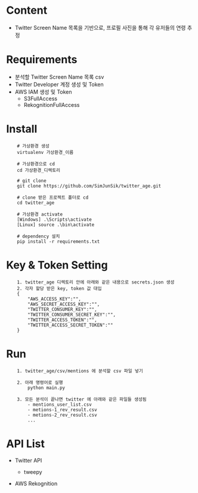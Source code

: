 # Content

- Twitter Screen Name 목록을 기반으로, 프로필 사진을 통해 각 유저들의 연령 추정

# Requirements

- 분석할 Twitter Screen Name 목록 csv
- Twitter Developer 계정 생성 및 Token
- AWS IAM 생성 및 Token
  - S3FullAccess
  - RekognitionFullAccess

# Install

```
    # 가상환경 생성
    virtualenv 가상환경_이름

    # 가상환경으로 cd
    cd 가상환경_디렉토리

    # git clone
    git clone https://github.com/SimJunSik/twitter_age.git

    # clone 받은 프로젝트 폴더로 cd
    cd twitter_age

    # 가상환경 activate
    [Windows] .\Scripts\activate
    [Linux] source .\bin\activate

    # dependency 설치
    pip install -r requirements.txt
```

# Key & Token Setting

```
    1. twitter_age 디렉토리 안에 아래와 같은 내용으로 secrets.json 생성
    2. 각자 할당 받은 key, token 값 대입
    {
        "AWS_ACCESS_KEY":"",
        "AWS_SECRET_ACCESS_KEY":"",
        "TWITTER_CONSUMER_KEY":"",
        "TWITTER_CONSUMER_SECRET_KEY":"",
        "TWITTER_ACCESS_TOKEN":"",
        "TWITTER_ACCESS_SECRET_TOKEN":""
    }
```

# Run

```
    1. twitter_age/csv/mentions 에 분석할 csv 파일 넣기

    2. 아래 명령어로 실행
        python main.py

    3. 모든 분석이 끝나면 twitter 에 아래와 같은 파일들 생성됨
        - mentions_user_list.csv
        - metions-1_rev_result.csv
        - metions-2_rev_result.csv
        ...
```

# API List

- Twitter API

  - tweepy

- AWS Rekognition
